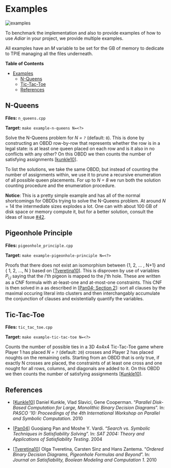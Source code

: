# Examples
![examples](https://github.com/SSoelvsten/cache-oblivious-obdd/workflows/examples/badge.svg?branch=master)

To benchmark the implementation and also to provide examples of how to use
_Adiar_ in your project, we provide multiple examples.

All examples have an _M_ variable to be set for the GB of memory to dedicate to
TPIE managing all the files underneath.

<!-- markdown-toc start - Don't edit this section. Run M-x markdown-toc-refresh-toc -->
**Table of Contents**

- [Examples](#examples)
    - [N-Queens](#n-queens)
    - [Tic-Tac-Toe](#tic-tac-toe)
    - [References](#references)

<!-- markdown-toc end -->

## N-Queens

**Files:** `n_queens.cpp`

**Target:** `make example-n-queens N=<?>`

Solve the N-Queens problem for _N = `?`_ (default: `8`). This is done by
constructing an OBDD row-by-row that represents whether the row is in a legal
state: is at least one queen placed on each row and is it also in no conflicts
with any other? On this OBDD we then counts the number of satisfying
assignments [[kunkle10](#references)].

To list the solutions, we take the same OBDD, but instead of counting the number
of assignments within, we use it to prune a recursive enumeration of all
possible queen placements. For up to _N = 8_ we run both the solution counting
procedure and the enumeration procedure.

**Notice**: This is a pretty simple example and has all of the normal
shortcomings for OBDDs trying to solve the N-Queens problem. At around _N_ = 14
the intermediate sizes explodes a lot. One can with about 100 GB of disk space
or memory compute it, but for a better solution, consult the ideas of issue
[#42](https://github.com/SSoelvsten/cache-oblivious-obdd/issues/42).


## Pigeonhole Principle

**Files:** `pigeonhole_principle.cpp`

**Target:** `make example-pigeonhole-principle N=<?>`

Proofs that there does not exist an isomorphism between {1, 2, ... , N+1} and {
1, 2, ..., N } based on [[Tveretina10](#references)]. This is disproven by use
of variables _P<sub>i,j</sub>_ saying that the _i_'th pigeon is mapped to the
_j_'th hole. These are written as a CNF formula with at-least-one and
at-most-one constraints. This CNF is then solved in a as described in [[Pan04;
Section 2](#references)]: sort all clauses by the maximal occuring literal into
clusters and then interchangably accumulate the conjunction of clauses and
existentially quantify the variables.


## Tic-Tac-Toe

**Files:** `tic_tac_toe.cpp`

**Target:** `make example-tic-tac-toe N=<?>`

Counts the number of possible ties in a 3D 4x4x4 Tic-Tac-Toe game where Player 1
has placed _N = `?`_ (default: `20`) crosses and Player 2 has placed noughts on
the remaining cells. Starting from an OBDD that is only true, if exactly N
crosses are placed, the constraints of at least one cross and one nought for all
rows, columns, and diagonals are added to it. On this OBDD we then counts the
number of satisfying assignments [[Kunkle10](#references)].

## References

- [[Kunkle10](https://dl.acm.org/doi/abs/10.1145/1837210.1837222)] Daniel
  Kunkle, Vlad Slavici, Gene Cooperman. “_Parallel Disk-Based Computation for
  Large, Monolithic Binary Decision Diagrams_”. In: _PASCO '10: Proceedings of
  the 4th International Workshop on Parallel and Symbolic Computation_. 2010

- [[Pan04](https://link.springer.com/chapter/10.1007/11527695_19)] Guoqiang
  Pan and Moshe Y. Vardi. “_Search vs. Symbolic Techniques in Satisfiability
  Solving_”. In: _SAT 2004: Theory and Applications of Satisfiability Testing_.
  2004

- [[Tveretina10](https://dl.acm.org/doi/abs/10.1145/1837210.1837222)] Olga
  Tveretina, Carsten Sinz and Hans Zantema. “_Ordered Binary Decision Diagrams,
  Pigeonhole Formulas and Beyond_”. In: _Journal on Satisfiability, Boolean
  Modeling and Computation 1_. 2010
